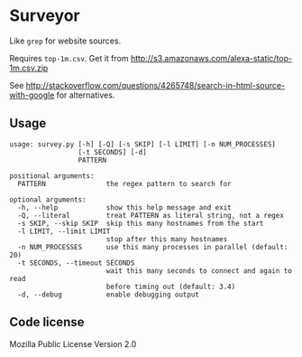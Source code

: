 # Surveyor

Like `grep` for website sources.

Requires `top-1m.csv`. Get it from http://s3.amazonaws.com/alexa-static/top-1m.csv.zip

See http://stackoverflow.com/questions/4265748/search-in-html-source-with-google for alternatives.


## Usage

```
usage: survey.py [-h] [-Q] [-s SKIP] [-l LIMIT] [-n NUM_PROCESSES]
                 [-t SECONDS] [-d]
                 PATTERN

positional arguments:
  PATTERN               the regex pattern to search for

optional arguments:
  -h, --help            show this help message and exit
  -Q, --literal         treat PATTERN as literal string, not a regex
  -s SKIP, --skip SKIP  skip this many hostnames from the start
  -l LIMIT, --limit LIMIT
                        stop after this many hostnames
  -n NUM_PROCESSES      use this many processes in parallel (default: 20)
  -t SECONDS, --timeout SECONDS
                        wait this many seconds to connect and again to read
                        before timing out (default: 3.4)
  -d, --debug           enable debugging output
```


## Code license

Mozilla Public License Version 2.0
